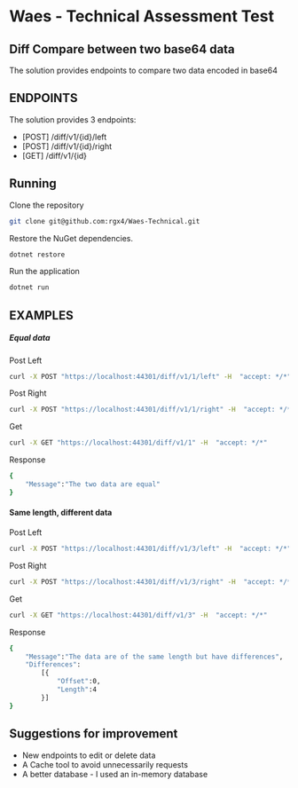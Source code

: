 # Waes - Technical Assessment Test
## Diff Compare between two base64 data

The solution provides endpoints to compare two data encoded in base64

## ENDPOINTS
The solution provides 3 endpoints:

- [POST] /diff/v1/{id}/left
- [POST] /diff/v1/{id}/right
- [GET] /diff/v1/{id}

## Running

Clone the repository
```sh
git clone git@github.com:rgx4/Waes-Technical.git
```

Restore the NuGet dependencies.

```sh
dotnet restore
```

Run the application

```sh
dotnet run
```
## EXAMPLES

##### Equal data
Post Left
```sh
curl -X POST "https://localhost:44301/diff/v1/1/left" -H  "accept: */*" -H  "Content-Type: application/json" -d "{\"data\":\"V0FFUyB0ZWNobmljYWw=\"}"
```
Post Right
```sh
curl -X POST "https://localhost:44301/diff/v1/1/right" -H  "accept: */*" -H  "Content-Type: application/json" -d "{\"data\":\"V0FFUyB0ZWNobmljYWw=\"}"
```

Get
```sh
curl -X GET "https://localhost:44301/diff/v1/1" -H  "accept: */*"
```

Response
```sh
{
    "Message":"The two data are equal"
}
```

#### Same length, different data
Post Left
```sh
curl -X POST "https://localhost:44301/diff/v1/3/left" -H  "accept: */*" -H  "Content-Type: application/json" -d "{\"data\":\"d2FlcyB0ZWNobmljYWw=\"}"
```
Post Right
```sh
curl -X POST "https://localhost:44301/diff/v1/3/right" -H  "accept: */*" -H  "Content-Type: application/json" -d "{\"data\":\"V0FFUyB0ZWNobmljYWw=\"}"
```

Get
```sh
curl -X GET "https://localhost:44301/diff/v1/3" -H  "accept: */*"
```

Response
```sh
{
    "Message":"The data are of the same length but have differences",
    "Differences":
        [{
            "Offset":0,
            "Length":4
        }]
}
```


## Suggestions for improvement

- New endpoints to edit or delete data
- A Cache tool to avoid unnecessarily requests
- A better database - I used an in-memory database

